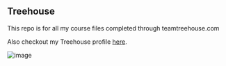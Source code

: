 ## Treehouse

This repo is for all my course files completed through teamtreehouse.com

Also checkout my Treehouse profile [here](https://teamtreehouse.com/jenniferchristie).

![image](https://user-images.githubusercontent.com/31146139/29755291-edc9c0aa-8b63-11e7-856f-6f48ed9f1b62.png)
